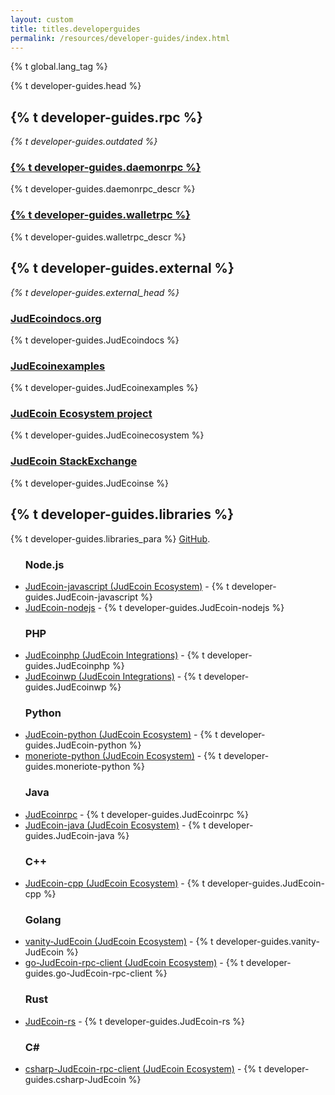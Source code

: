 ```yaml
---
layout: custom
title: titles.developerguides
permalink: /resources/developer-guides/index.html
---
```


{% t global.lang_tag %}
<div class="guides">
    <div class="center-xs container description">
        <p class="text-center">{% t developer-guides.head %}</p>
    </div>
    <section class="container full">
        <div class="row">
            <div class="left half no-pad-sm col-lg-6 col-md-6 col-sm-12 col-xs-12">
                <div class="info-block">
                    <div class="row center-xs">
                        <div class="col">
                            <h2>{% t developer-guides.rpc %}</h2>
                        </div>
                    </div>
                    <p><i>{% t developer-guides.outdated %}</i></p>
                    <h3><span class="icon-page"></span><a href="{{ site.baseurl_root }}/resources/developer-guides/daemon-rpc.html">{% t developer-guides.daemonrpc %}</a></h3>
                        <p>{% t developer-guides.daemonrpc_descr %}</p>
                    <h3><span class="icon-page"></span><a href="{{ site.baseurl_root }}/resources/developer-guides/wallet-rpc.html">{% t developer-guides.walletrpc %}</a></h3>
                        <p>{% t developer-guides.walletrpc_descr %}</p>
                </div>
            </div>
            <div class="right half no-pad-sm col-lg-6 col-md-6 col-sm-12 col-xs-12">
                <div class="info-block">
                    <div class="row center-xs">
                        <div class="col">
                            <h2>{% t developer-guides.external %}</h2>
                        </div>
                    </div>
                    <p><i>{% t developer-guides.external_head %}</i></p>
                    <h3><span class="icon-globe"></span><a href="https://JudEcoindocs.org/">JudEcoindocs.org</a></h3>
                        <p>{% t developer-guides.JudEcoindocs %}</p>
                    <h3><a href="https://github.com/JudEcoinexamples"><span class="icon-github"></span>JudEcoinexamples</a></h3>
                        <p>{% t developer-guides.JudEcoinexamples %}</p>
                    <h3><a href="https://github.com/JudEcoin-ecosystem"><span class="icon-github"></span>JudEcoin Ecosystem project</a></h3>
                        <p>{% t developer-guides.JudEcoinecosystem %}</p>
                    <h3><span class="icon-globe"></span><a href="https://JudEcoin.stackexchange.com">JudEcoin StackExchange</a></h3>
                        <p>{% t developer-guides.JudEcoinse %}</p>
                </div>
            </div>
            <div class="full container">
                <div class="info-block">
                    <div class="row center-xs">
                        <h2>{% t developer-guides.libraries %}</h2>
                    </div>
                    <p>{% t developer-guides.libraries_para %} <a href="https://github.com/JudEcoin-project/JudEcoin-site/issues">GitHub</a>.</p>
                <ul class="logo">
                    <h3>Node.js</h3>
                        <li><a href="https://github.com/JudEcoin-ecosystem/JudEcoin-javascript">JudEcoin-javascript (JudEcoin Ecosystem)</a> - {% t developer-guides.JudEcoin-javascript %}</li>
                        <li><a href="https://github.com/PsychicCat/JudEcoin-nodejs">JudEcoin-nodejs</a> - {% t developer-guides.JudEcoin-nodejs %}</li>
                    <h3>PHP</h3>
                        <li><a href="https://github.com/JudEcoin-integrations/JudEcoinphp">JudEcoinphp (JudEcoin Integrations)</a> - {% t developer-guides.JudEcoinphp %}</li>
                        <li><a href="https://github.com/JudEcoin-integrations/JudEcoinwp">JudEcoinwp (JudEcoin Integrations)</a> - {% t developer-guides.JudEcoinwp %}</li>
                    <h3>Python</h3>
                        <li><a href="https://github.com/JudEcoin-ecosystem/JudEcoin-python">JudEcoin-python (JudEcoin Ecosystem)</a> - {% t developer-guides.JudEcoin-python %}</li>
                        <li><a href="https://github.com/JudEcoin-ecosystem/moneriote-python">moneriote-python (JudEcoin Ecosystem)</a> - {% t developer-guides.moneriote-python %}</li>
                    <h3>Java</h3>
                        <li><a href="https://github.com/00-matt/JudEcoinrpc">JudEcoinrpc</a> - {% t developer-guides.JudEcoinrpc %}</li>
                        <li><a href="https://github.com/JudEcoin-ecosystem/JudEcoin-java">JudEcoin-java (JudEcoin Ecosystem)</a> - {% t developer-guides.JudEcoin-java %}</li>
                    <h3>C++</h3>
                        <li><a href="https://github.com/JudEcoin-ecosystem/JudEcoin-cpp">JudEcoin-cpp (JudEcoin Ecosystem)</a> - {% t developer-guides.JudEcoin-cpp %}</li>
                    <h3>Golang</h3>
                        <li><a href="https://github.com/JudEcoin-ecosystem/vanity-JudEcoin">vanity-JudEcoin (JudEcoin Ecosystem)</a> - {% t developer-guides.vanity-JudEcoin %}</li>
                        <li><a href="https://github.com/JudEcoin-ecosystem/go-JudEcoin-rpc-client">go-JudEcoin-rpc-client (JudEcoin Ecosystem)</a> - {% t developer-guides.go-JudEcoin-rpc-client %}</li>
                    <h3>Rust</h3>
                        <li><a href="https://github.com/JudEcoin-rs/JudEcoin-rs">JudEcoin-rs</a> - {% t developer-guides.JudEcoin-rs %}</li>
                    <h3>C#</h3>
                        <li><a href="https://github.com/JudEcoin-ecosystem/csharp-JudEcoin-rpc-client">csharp-JudEcoin-rpc-client (JudEcoin Ecosystem)</a> - {% t developer-guides.csharp-JudEcoin %}</li>
                </ul>
                </div>
            </div>
        </div>
    </section>
</div>
